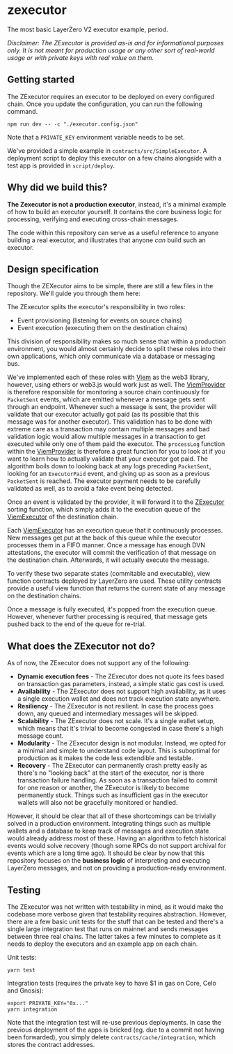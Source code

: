 # zexecutor
The most basic LayerZero V2 executor example, period.

*Disclaimer: The ZExecutor is provided as-is and for informational purposes only. It is not meant for production usage or any other sort of real-world usage or with private keys with real value on them.*

## Getting started
The ZExecutor requires an executor to be deployed on every configured chain. Once you update the configuration, you can run the following command.

```
npm run dev -- -c "./executor.config.json"
```

Note that a `PRIVATE_KEY` environment variable needs to be set.

We've provided a simple example in `contracts/src/SimpleExecutor`. A deployment script to deploy this executor on a few chains alongside with a test app is provided in `script/deploy`.

## Why did we build this?

**The Zexecutor is not a production executor**, instead, it's a minimal example of how to build an executor yourself. It contains the core business logic for processing, verifying and executing cross-chain messages.

The code within this repository can serve as a useful reference to anyone building a real executor, and illustrates that anyone *can* build such an executor.

## Design specification
Though the ZEXecutor aims to be simple, there are still a few files in the repository. We'll guide you through them here:

The ZExecutor splits the executor's responsibility in two roles:
- Event provisioning (listening for events on source chains)
- Event execution (executing them on the destination chains)

This division of responsibility makes so much sense that within a production environment, you would almost certainly decide to split these roles into their own applications, which only communicate via a database or messaging bus.

We've implemented each of these roles with [Viem](https://viem.sh/) as the web3 library, however, using ethers or web3.js would work just as well. The [ViemProvider](./src/providers/viemprovider.ts) is therefore responsible for monitoring a source chain continuously for `PacketSent` events, which are emitted whenever a message gets sent through an endpoint. Whenever such a message is sent, the provider will validate that our executor actually got paid (as its possible that this message was for another executor). This validation has to be done with extreme care as a transaction may contain multiple messages and bad validation logic would allow multiple messages in a transaction to get executed while only one of them paid the executor. The `processLog` function within the [ViemProvider](./src/providers/viemprovider.ts) is therefore a great function for you to look at if you want to learn how to actually validate that your executor got paid. The algorithm boils down to looking back at any logs preceding `PacketSent`, looking for an `ExecutorPaid` event, and giving up as soon as a previous `PacketSent` is reached. The executor payment needs to be carefully validated as well, as to avoid a fake event being detected.

Once an event is validated by the provider, it will forward it to the [ZExecutor](./src/zexecutor.ts) sorting function, which simply adds it to the execution queue of the [ViemExecutor](./src/executors/viemexecutor.ts) of the destination chain.

Each [ViemExecutor](./src/executors/viemexecutor.ts) has an execution queue that it continuously processes. New messages get put at the back of this queue while the executor processes them in a FIFO manner. Once a message has enough DVN attestations, the executor will commit the verification of that message on the destination chain. Afterwards, it will actually execute the message.

To verify these two separate states (commitable and executable), view function contracts deployed by LayerZero are used. These utility contracts provide a useful view function that returns the current state of any message on the destination chains.

Once a message is fully executed, it's popped from the execution queue. However, whenever further processing is required, that message gets pushed back to the end of the queue for re-trial.

## What does the ZExecutor not do?

As of now, the ZExecutor does not support any of the following:
* **Dynamic execution fees** - The ZExecutor does not quote its fees based on transaction gas parameters, instead, a simple static gas cost is used.
* **Availability** - The ZExecutor does not support high availability, as it uses a single execution wallet and does not track execution state anywhere.
* **Resiliency** - The ZExecutor is not resilient. In case the process goes down, any queued and intermediary messages will be skipped.
* **Scalability** - The ZExecutor does not scale. It's a single wallet setup, which means that it's trivial to become congested in case there's a high message count.
* **Modularity** - The ZExecutor design is not modular. Instead, we opted for a minimal and simple to understand code layout. This is suboptimal for production as it makes the code less extendible and testable.
* **Recovery** - The ZExecutor can permanently crash pretty easily as there's no "looking back" at the start of the executor, nor is there transaction failure handling. As soon as a transaction failed to commit for one reason or another, the ZExecutor is likely to become permanently stuck. Things such as insufficient gas in the executor wallets will also not be gracefully monitored or handled.

However, it should be clear that all of these shortcomings can be trivially solved in a production environment. Integrating things such as multiple wallets and a database to keep track of messages and execution state would already address most of these. Having an algorithm to fetch historical events would solve recovery (though some RPCs do not support archival for events which are a long time ago). It should be clear by now that this repository focuses on the **business logic** of interpreting and executing LayerZero messages, and not on providing a production-ready environment.

## Testing

The ZExecutor was not written with testability in mind, as it would make the codebase more verbose given that testability requires abstraction. However, there are a few basic unit tests for the stuff that can be tested and there's a single large integration test that runs on mainnet and sends messages between three real chains. The latter takes a few minutes to complete as it needs to deploy the executors and an example app on each chain.

Unit tests:

```
yarn test
```

Integration tests (requires the private key to have $1 in gas on Core, Celo and Gnosis):

```
export PRIVATE_KEY="0x..."
yarn integration
```

Note that the integration test will re-use previous deployments. In case the previous deployment of the apps is bricked (eg. due to a commit not having been forwarded), you simply delete `contracts/cache/integration`, which stores the contract addresses.
